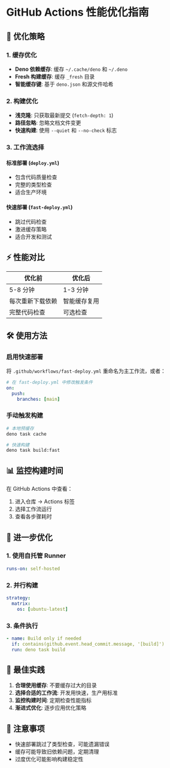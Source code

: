 # GitHub Actions 性能优化指南

## 🚀 优化策略

### 1. 缓存优化
- **Deno 依赖缓存**: 缓存 `~/.cache/deno` 和 `~/.deno`
- **Fresh 构建缓存**: 缓存 `_fresh` 目录
- **智能缓存键**: 基于 `deno.json` 和源文件哈希

### 2. 构建优化
- **浅克隆**: 只获取最新提交 (`fetch-depth: 1`)
- **路径忽略**: 忽略文档文件变更
- **快速构建**: 使用 `--quiet` 和 `--no-check` 标志

### 3. 工作流选择

#### 标准部署 (`deploy.yml`)
- 包含代码质量检查
- 完整的类型检查
- 适合生产环境

#### 快速部署 (`fast-deploy.yml`)
- 跳过代码检查
- 激进缓存策略
- 适合开发和测试

## ⚡ 性能对比

| 优化前 | 优化后 |
|--------|--------|
| 5-8 分钟 | 1-3 分钟 |
| 每次重新下载依赖 | 智能缓存复用 |
| 完整代码检查 | 可选检查 |

## 🛠️ 使用方法

### 启用快速部署
将 `.github/workflows/fast-deploy.yml` 重命名为主工作流，或者：

```yaml
# 在 fast-deploy.yml 中修改触发条件
on:
  push:
    branches: [main]
```

### 手动触发构建
```bash
# 本地预缓存
deno task cache

# 快速构建
deno task build:fast
```

## 📊 监控构建时间

在 GitHub Actions 中查看：
1. 进入仓库 → Actions 标签
2. 选择工作流运行
3. 查看各步骤耗时

## 🔧 进一步优化

### 1. 使用自托管 Runner
```yaml
runs-on: self-hosted
```

### 2. 并行构建
```yaml
strategy:
  matrix:
    os: [ubuntu-latest]
```

### 3. 条件执行
```yaml
- name: Build only if needed
  if: contains(github.event.head_commit.message, '[build]')
  run: deno task build
```

## 🎯 最佳实践

1. **合理使用缓存**: 不要缓存过大的目录
2. **选择合适的工作流**: 开发用快速，生产用标准
3. **监控构建时间**: 定期检查性能指标
4. **渐进式优化**: 逐步应用优化策略

## 🚨 注意事项

- 快速部署跳过了类型检查，可能遗漏错误
- 缓存可能导致旧依赖问题，定期清理
- 过度优化可能影响构建稳定性
